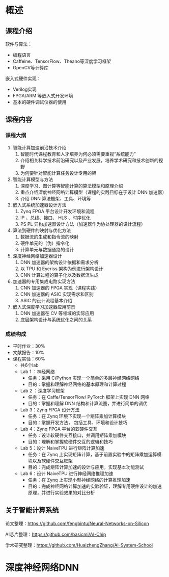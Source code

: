 # 概述

## 课程介绍

软件与算法：

- 编程语言
- Caffeine、TensorFlow、Theano等深度学习框架
- OpenCV等计算库

嵌入式硬件实现：

- Verilog实现
- FPGA/ARM 等嵌入式开发环境
- 基本的硬件调试仪器的使用

## 课程内容

### 课程大纲

1. 智能计算加速前沿技术介绍
   1. 智能时代课程教育和人才培养为何必须需要重视“系统能力”
   2. 介绍相关科学技术前沿研究以及产业发展，培养学术研究和技术创新的视野
   3. 为何要针对智能计算任务设计专用的架
2. 智能计算模型与方法
   1. 深度学习、图计算等智能计算的算法模型和原理介绍
   2. 重点介绍深度神经网络计算模型（课程的实践目标在于设计 DNN 加速器）
   3. 介绍 DNN 算法框架、工具、环境等
3. 嵌入式系统加速器设计方法
   1. Zynq FPGA 平台设计开发环境和流程
   2. IP 、总线、接口、 HLS 、时序优化
   3. PS PL 异构加速器设计方法（加速器作为协处理器的设计流程）
4. 算法到硬件的映射与优化方法
   1. 数据流的生成和指令流的映射
   2. 硬件单元的（伪）指令化
   3. 计算单元与数据通路的设计
5. 深度神经网络加速器设计
   1. DNN 加速器的架构设计依据和需求分析
   2. 以 TPU 和 Eyeriss 架构为例进行架构设计
   3. CNN 计算过程的算子化以及数据流生成
6. 加速器的专用集成电路实现方法
   1. CNN 加速器的 FPGA 实现（课程实践）
   2. CNN 加速器的 ASIC 实现需求和区别
   3. ASIC 的设计流程基本介绍
7. 嵌入式深度学习加速器应用前景
   1. DNN 加速器在 CV 等领域的实际应用
   2. 底层架构设计与系统优化之间的关系

### 成绩构成

- 平时作业：30%
- 文献报告：10%
- 课程实验：60%
  - 共6个lab
  - Lab 1 ：神经网络
    - 任务：采用 C/Python 实现一个简单的多层神经网络网络
    - 目的：掌握和理解神经网络的基本原理和计算过程
  - Lab 2 ：深度学习框架
    - 任务：在 Caffe/TensorFlow/ PyTorch 框架上实现 DNN 网络
    - 目的：掌握和理解 DNN 结构和计算流图，并进行简单的调优
  - Lab 3：Zynq FPGA 设计方法
    - 任务：在 Zynq 环境下实现一个矩阵乘加计算模块
    - 目的：掌握开发方法， 包括工具、环境和设计技巧
  - Lab 4：Zynq FPGA 平台的软硬件交互
    - 任务：设计软硬件交互接口，并调用矩阵乘加模块
    - 目的：理解和掌握软硬件交互的逻辑和技巧
  - Lab 5：设计 NaiveTPU 进行矩阵计算加速
    - 任务：在 Zynq 上实现矩阵计算，基于前置实验中的矩阵乘加运算模块以及软硬件交互框架
    - 目的：完成矩阵计算加速的设计与应用，实现基本功能测试
  - Lab 6：设计 NaiveTPU 进行神经网络推理加速
    - 任务：在 Zynq 上实现小型神经网络的计算推理加速
    - 目的：完成神经网络计算加速的实验验证，理解专用硬件设计的加速原理，并进行实验效果的对比分析

## 关于智能计算系统

论文整理：https://github.com/fengbintu/Neural-Networks-on-Silicon

AI芯片整理：https://github.com/basicmi/AI-Chip

学术研究整理：https://github.com/HuaizhengZhang/AI-System-School

# 深度神经网络DNN





































































